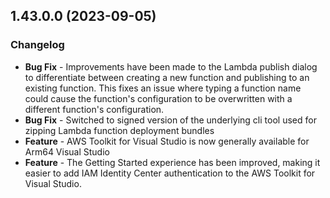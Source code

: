 ## 1.43.0.0 (2023-09-05)

### Changelog
- **Bug Fix** - Improvements have been made to the Lambda publish dialog to differentiate between creating a new function and publishing to an existing function. This fixes an issue where typing a function name could cause the function's configuration to be overwritten with a different function's configuration.
- **Bug Fix** - Switched to signed version of the underlying cli tool used for zipping Lambda function deployment bundles
- **Feature** - AWS Toolkit for Visual Studio is now generally available for Arm64 Visual Studio
- **Feature** - The Getting Started experience has been improved, making it easier to add IAM Identity Center authentication to the AWS Toolkit for Visual Studio.